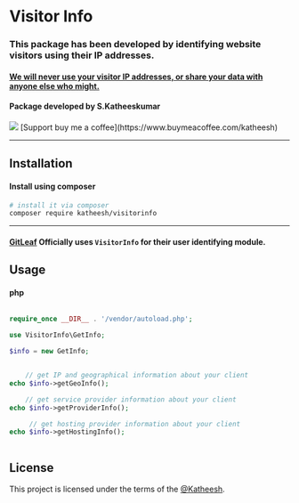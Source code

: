# Visitor Info

### This package has been developed by identifying website visitors using their IP addresses. 
#### [We will never use your visitor IP addresses, or share your data with anyone else who might.](https://gitleaf.com/privacy-policy)
#### Package developed by S.Katheeskumar
<img src="https://gitleaf.com/img/quote.png"/>
[Support buy me a coffee](https://www.buymeacoffee.com/katheesh)
<hr/>

## Installation

#### Install using composer
```bash
# install it via composer
composer require katheesh/visitorinfo

```
<hr>

#### [GitLeaf](https://gitleaf.com/) Officially uses `VisitorInfo` for their user identifying module.

## Usage

#### php

```php

require_once __DIR__ . '/vendor/autoload.php';

use VisitorInfo\GetInfo;

$info = new GetInfo;


    // get IP and geographical information about your client
echo $info->getGeoInfo();

    // get service provider information about your client
echo $info->getProviderInfo();

     // get hosting provider information about your client
echo $info->getHostingInfo();



```


## License

This project is licensed under the terms of the
[@Katheesh](https://katheesh.gitleaf.com/).
